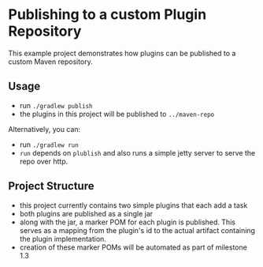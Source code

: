 # Publishing to a custom Plugin Repository

This example project demonstrates how plugins can be published to a custom Maven repository.

## Usage

- run `./gradlew publish`
- the plugins in this project will be published to `../maven-repo`

Alternatively, you can:
- run `./gradlew run`
- `run` depends on `plublish` and also runs a simple jetty server to serve the repo over http.

## Project Structure

- this project currently contains two simple plugins that each add a task
- both plugins are published as a single jar
- along with the jar, a marker POM for each plugin is published. This serves as a mapping
from the plugin's id to the actual artifact containing the plugin implementation.
- creation of these marker POMs will be automated as part of milestone 1.3
